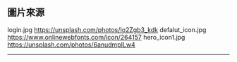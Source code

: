 ## 圖片來源

login.jpg
https://unsplash.com/photos/Io2Zgb3_kdk
defalut_icon.jpg
https://www.onlinewebfonts.com/icon/264157
hero_icon1.jpg
https://unsplash.com/photos/6anudmpILw4

---
